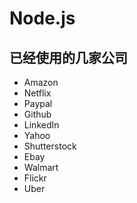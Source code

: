 # Node.js

## 已经使用的几家公司
- Amazon
- Netflix
- Paypal
- Github
- LinkedIn
- Yahoo
- Shutterstock
- Ebay
- Walmart
- Flickr
- Uber
